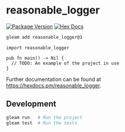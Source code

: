 # reasonable_logger

[![Package Version](https://img.shields.io/hexpm/v/reasonable_logger)](https://hex.pm/packages/reasonable_logger)
[![Hex Docs](https://img.shields.io/badge/hex-docs-ffaff3)](https://hexdocs.pm/reasonable_logger/)

```sh
gleam add reasonable_logger@1
```
```gleam
import reasonable_logger

pub fn main() -> Nil {
  // TODO: An example of the project in use
}
```

Further documentation can be found at <https://hexdocs.pm/reasonable_logger>.

## Development

```sh
gleam run   # Run the project
gleam test  # Run the tests
```
